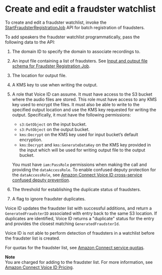 # Create and edit a fraudster watchlist<a name="voiceid-fraudster-watchlist"></a>

To create and edit a fraudster watchlist, invoke the [StartFraudsterRegistrationJob](https://docs.aws.amazon.com/voiceid/latest/APIReference/API_StartFraudsterRegistrationJob.html) API for batch registration of fraudsters\. 

To add speakers the fraudster watchlist programmatically, pass the following data to the API:

1. The domain ID to specify the domain to associate recordings to\.

1. An input file containing a list of fraudsters\. See [Input and output file schema for Fraudster Registration Job](fraudster-registration-schema.md)\.

1. The location for output file\.

1. A KMS key to use when writing the output\.

1. A role that Voice ID can assume\. It must have access to the S3 bucket where the audio files are stored\. This role must have access to any KMS key used to encrypt the files\. It must also be able to write to the specified output location and use the KMS key requested for writing the output\. Specifically, it must have the following permissions:
   + `s3:GetObject` on the input bucket\.
   + `s3:PutObject` on the output bucket\.
   + `kms:Decrypt` on the KMS key used for input bucket’s default encryption\.
   + `kms:Decrypt` and `kms:GenerateDataKey` on the KMS key provided in the input which will be used for writing output file to the output bucket\.

   You must have `iam:PassRole` permissions when making the call and providing the `dataAccessRole`\. To enable confused deputy protection for the `dataAccessRole`, see [Amazon Connect Voice ID cross\-service confused deputy prevention](cross-service-confused-deputy-prevention.md#voiceid-cross-service)\.

1. The threshold for establishing the duplicate status of fraudsters\.

1. A flag to ignore fraudster duplicates\.

Voice ID updates the fraudster list with successful additions, and return a `GeneratedFraudsterID` associated with entry back to the same S3 location\. If duplicates are identified, Voice ID returns a "duplicate" status for the entry and provides the closest matching `GeneratedFraudsterId`\. 

 Voice ID is not able to perform detection of fraudsters in a watchlist before the fraudster list is created\. 

For quotas for the fraudster list, see [Amazon Connect service quotas](amazon-connect-service-limits.md)\.

**Note**  
You are charged for adding to the fraudster list\. For more information, see [Amazon Connect Voice ID Pricing](http://aws.amazon.com/connect/voice-id/)\.